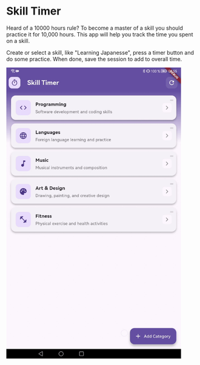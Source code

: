 # Skill Timer
Heard of a 10000 hours rule? To become a master of a skill you should practice it for 10,000 hours. This app will help you track the time you spent on a skill.

Create or select a skill, like "Learning Japanesse", press a timer button and do some practice. When done, save the session to add to overall time.

<img src="imgs/screen_rec.gif" widhth=428 height=768>
